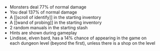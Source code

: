 - Monsters deal 77% of normal damage
- You deal 137% of normal damage
- A [[scroll of identify]] in the starting inventory
- A [[wand of probing]] in the starting inventory
- 2 random manuals in the starting stash
- Hints are shown during gameplay
- Lindisse, elven bard, has a 14% chance of appearing in the game on each dungeon level (beyond the first), unless there is a shop on the level